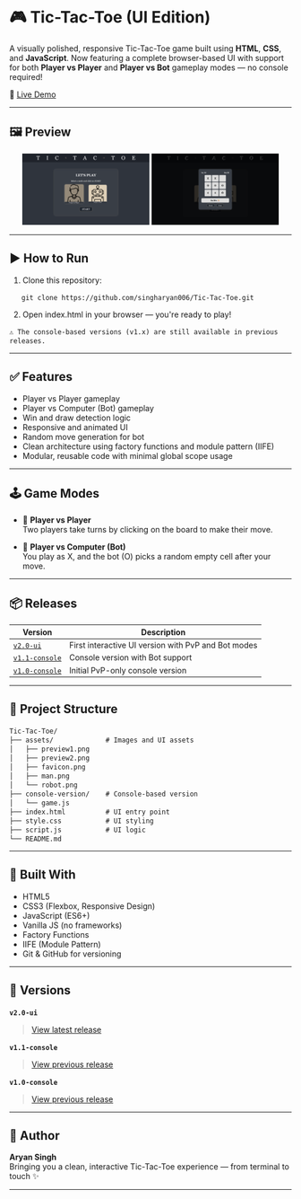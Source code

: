 # 🎮 Tic-Tac-Toe (UI Edition)

A visually polished, responsive Tic-Tac-Toe game built using **HTML**, **CSS**, and **JavaScript**. Now featuring a complete browser-based UI with support for both **Player vs Player** and **Player vs Bot** gameplay modes — no console required!

🔗 [Live Demo](https://tic-tac-toe-name-already-taken.netlify.app/)


---

## 🖼️ Preview
<div align="center"> <img src="./assets/preview1.png" width="45%" alt="Preview 1"/> <img src="./assets/preview2.png" width="45%" alt="Preview 2"/> </div>

---

## ▶️ How to Run

1. Clone this repository:
```
   git clone https://github.com/singharyan006/Tic-Tac-Toe.git
```
2. Open index.html in your browser — you're ready to play!

```
⚠️ The console-based versions (v1.x) are still available in previous releases.
```
---

## ✅ Features

- Player vs Player gameplay
- Player vs Computer (Bot) gameplay
- Win and draw detection logic
- Responsive and animated UI
- Random move generation for bot
- Clean architecture using factory functions and module pattern (IIFE)
- Modular, reusable code with minimal global scope usage

---

## 🕹️ Game Modes

- 👤 **Player vs Player**  
  Two players take turns by clicking on the board to make their move.

- 🤖 **Player vs Computer (Bot)**  
  You play as X, and the bot (O) picks a random empty cell after your move.

---

## 📦 Releases

| Version                                                                                  | Description                                         |
| ---------------------------------------------------------------------------------------- | --------------------------------------------------- |
| [`v2.0-ui`](https://github.com/singharyan006/Tic-Tac-Toe/releases/tag/v2.0-ui)           | First interactive UI version with PvP and Bot modes |
| [`v1.1-console`](https://github.com/singharyan006/Tic-Tac-Toe/releases/tag/v1.1-console) | Console version with Bot support                    |
| [`v1.0-console`](https://github.com/singharyan006/Tic-Tac-Toe/releases/tag/v1.0-console) | Initial PvP-only console version                    |


---

## 📁 Project Structure
```
Tic-Tac-Toe/
├── assets/             # Images and UI assets
│   ├── preview1.png
│   ├── preview2.png
│   ├── favicon.png
│   ├── man.png
│   └── robot.png
├── console-version/    # Console-based version
│   └── game.js
├── index.html          # UI entry point
├── style.css           # UI styling
├── script.js           # UI logic
└── README.md
```

---

## 🧠 Built With

- HTML5
- CSS3 (Flexbox, Responsive Design)
- JavaScript (ES6+)
- Vanilla JS (no frameworks)
- Factory Functions
- IIFE (Module Pattern)
- Git & GitHub for versioning

---

## 📌 Versions

**`v2.0-ui`**
> [View latest release](https://github.com/singharyan006/Tic-Tac-Toe/releases/tag/v2.0-ui)

**`v1.1-console`**
> [View previous release](https://github.com/singharyan006/Tic-Tac-Toe/releases/tag/v1.1-console)

**`v1.0-console`**
> [View previous release](https://github.com/singharyan006/Tic-Tac-Toe/releases/tag/v1.0-console)

---

## 🙌 Author

**Aryan Singh**  
Bringing you a clean, interactive Tic-Tac-Toe experience — from terminal to touch ✨

---
